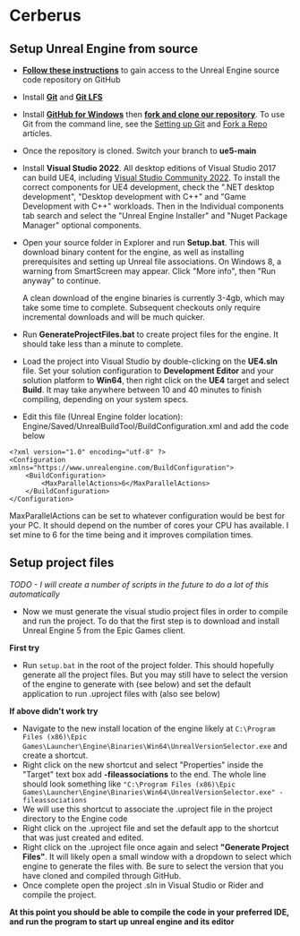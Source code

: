 # Cerberus

## **Setup Unreal Engine from source**
- **[Follow these instructions](https://www.unrealengine.com/en-US/ue4-on-github)** to gain access to the Unreal Engine source code repository on GitHub 
- Install **[Git](https://git-scm.com/downloads)** and **[Git LFS](https://git-lfs.github.com/)**
-   Install **[GitHub for Windows](https://windows.github.com/)** then **[fork and clone our repository](https://guides.github.com/activities/forking/)**. To use Git from the command line, see the [Setting up Git](https://help.github.com/articles/set-up-git/) and [Fork a Repo](https://help.github.com/articles/fork-a-repo/) articles.
- Once the repository is cloned. Switch your branch to **ue5-main**
    
-   Install **Visual Studio 2022**. All desktop editions of Visual Studio 2017 can build UE4, including [Visual Studio Community 2022](https://visualstudio.microsoft.com/thank-you-downloading-visual-studio/?sku=Community&channel=Release&version=VS2022&source=VSLandingPage&cid=2036&passive=false). To install the correct components for UE4 development, check the ".NET desktop development", "Desktop development with C++" and "Game Development with C++" workloads. Then in the Individual components tab search and select the "Unreal Engine Installer" and "Nuget Package Manager" optional components.
    
-   Open your source folder in Explorer and run **Setup.bat**. This will download binary content for the engine, as well as installing prerequisites and setting up Unreal file associations. On Windows 8, a warning from SmartScreen may appear. Click "More info", then "Run anyway" to continue.
    
    A clean download of the engine binaries is currently 3-4gb, which may take some time to complete. Subsequent checkouts only require incremental downloads and will be much quicker.
    
-   Run **GenerateProjectFiles.bat** to create project files for the engine. It should take less than a minute to complete.
    
-   Load the project into Visual Studio by double-clicking on the **UE4.sln** file. Set your solution configuration to **Development Editor** and your solution platform to **Win64**, then right click on the **UE4** target and select **Build**. It may take anywhere between 10 and 40 minutes to finish compiling, depending on your system specs.
- Edit this file (Unreal Engine folder location):  Engine/Saved/UnrealBuildTool/BuildConfiguration.xml and add the code below
```
<?xml version="1.0" encoding="utf-8" ?>
<Configuration xmlns="https://www.unrealengine.com/BuildConfiguration">
	<BuildConfiguration>
		<MaxParallelActions>6</MaxParallelActions>
	</BuildConfiguration>
</Configuration>
```
MaxParallelActions can be set to whatever configuration would be best for your PC. It should depend on the number of cores your CPU has available. I set mine to 6 for the time being and it improves compilation times.

## **Setup project files**
*TODO - I will create a number of scripts in the future to do a lot of this automatically*
- Now we must generate the visual studio project files in order to compile and run the project. To do that the first step is to download and install Unreal Engine 5 from the Epic Games client.

**First try**
- Run `setup.bat` in the root of the project folder. This should hopefully generate all the project files. But you may still have to select the version of the engine to generate with (see below) and set the default application to run .uproject files with (also see below)

**If above didn't work try**
- Navigate to the new install location of the engine likely at `C:\Program Files (x86)\Epic Games\Launcher\Engine\Binaries\Win64\UnrealVersionSelector.exe` and create a shortcut. 
- Right click on the new shortcut and select "Properties" inside the "Target" text box add  **-fileassociations** to the end. The whole line should look something like `"C:\Program Files (x86)\Epic Games\Launcher\Engine\Binaries\Win64\UnrealVersionSelector.exe" -fileassociations`
- We will use this shortcut to associate the .uproject file in the project directory to the Engine code
- Right click on the .uproject file and set the default app to the shortcut that was just created and edited.
- Right click on the .uproject file once again and select **"Generate Project Files"**. It will likely open a small window with a dropdown to select which engine to generate the files with. Be sure to select the version that you have cloned and compiled through GitHub.
- Once complete open the project .sln in Visual Studio or Rider and compile the project.


**At this point you should be able to compile the code in your preferred IDE, and run the program to start up unreal engine and its editor**
